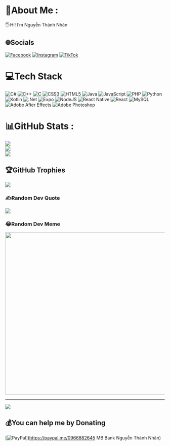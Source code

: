 # 💫About Me :
🖐Hi! I’m Nguyễn Thành Nhân

## 🌐Socials
[![Facebook](https://img.shields.io/badge/Facebook-%231877F2.svg?logo=Facebook&logoColor=white)](https://facebook.com/https://www.facebook.com/profile.php?id=100056078738635&mibextid=9R9pXO) [![Instagram](https://img.shields.io/badge/Instagram-%23E4405F.svg?logo=Instagram&logoColor=white)](https://instagram.com/https://instagram.com/th_nhzn003?igshid=NGVhN2U2NjQ0Yg==) [![TikTok](https://img.shields.io/badge/TikTok-%23000000.svg?logo=TikTok&logoColor=white)](https://tiktok.com/@www.tiktok.com/@nhantapsu203) 

# 💻Tech Stack
![C#](https://img.shields.io/badge/c%23-%23239120.svg?style=plastic&logo=c-sharp&logoColor=white) ![C++](https://img.shields.io/badge/c++-%2300599C.svg?style=plastic&logo=c%2B%2B&logoColor=white) ![C](https://img.shields.io/badge/c-%2300599C.svg?style=plastic&logo=c&logoColor=white) ![CSS3](https://img.shields.io/badge/css3-%231572B6.svg?style=plastic&logo=css3&logoColor=white) ![HTML5](https://img.shields.io/badge/html5-%23E34F26.svg?style=plastic&logo=html5&logoColor=white) ![Java](https://img.shields.io/badge/java-%23ED8B00.svg?style=plastic&logo=java&logoColor=white) ![JavaScript](https://img.shields.io/badge/javascript-%23323330.svg?style=plastic&logo=javascript&logoColor=%23F7DF1E) ![PHP](https://img.shields.io/badge/php-%23777BB4.svg?style=plastic&logo=php&logoColor=white) ![Python](https://img.shields.io/badge/python-3670A0?style=plastic&logo=python&logoColor=ffdd54) ![Kotlin](https://img.shields.io/badge/kotlin-%230095D5.svg?style=plastic&logo=kotlin&logoColor=white) ![.Net](https://img.shields.io/badge/.NET-5C2D91?style=plastic&logo=.net&logoColor=white) ![Expo](https://img.shields.io/badge/expo-1C1E24?style=plastic&logo=expo&logoColor=#D04A37) ![NodeJS](https://img.shields.io/badge/node.js-6DA55F?style=plastic&logo=node.js&logoColor=white) ![React Native](https://img.shields.io/badge/react_native-%2320232a.svg?style=plastic&logo=react&logoColor=%2361DAFB) ![React](https://img.shields.io/badge/react-%2320232a.svg?style=plastic&logo=react&logoColor=%2361DAFB) ![MySQL](https://img.shields.io/badge/mysql-%2300f.svg?style=plastic&logo=mysql&logoColor=white) ![Adobe After Effects](https://img.shields.io/badge/Adobe%20After%20Effects-9999FF.svg?style=plastic&logo=Adobe%20After%20Effects&logoColor=white) ![Adobe Photoshop](https://img.shields.io/badge/adobephotoshop-%2331A8FF.svg?style=plastic&logo=adobephotoshop&logoColor=white)
# 📊GitHub Stats :
![](https://github-readme-stats.vercel.app/api?username=Thanhnhan003&theme=nightowl&hide_border=false&include_all_commits=false&count_private=false)<br/>
![](https://github-readme-streak-stats.herokuapp.com/?user=Thanhnhan003&theme=nightowl&hide_border=false)<br/>
![](https://github-readme-stats.vercel.app/api/top-langs/?username=Thanhnhan003&theme=nightowl&hide_border=false&include_all_commits=false&count_private=false&layout=compact)

## 🏆GitHub Trophies
![](https://github-trophies.vercel.app/?username=Thanhnhan003&theme=radical&no-frame=false&no-bg=false&margin-w=4)

### ✍️Random Dev Quote
![](https://quotes-github-readme.vercel.app/api?type=vetical&theme=radical)

### 😂Random Dev Meme
<img src="https://random-memer.herokuapp.com/" width="512px"/>

---
[![](https://visitcount.itsvg.in/api?id=Thanhnhan003&icon=0&color=0)](https://visitcount.itsvg.in)

  ## 💰You can help me by Donating
  [![PayPal](https://img.shields.io/badge/PayPal-00457C?style=for-the-badge&logo=paypal&logoColor=white)](https://paypal.me/0966882645 MB Bank Nguyễn Thành Nhân) 

  <!-- Proudly created with GPRM ( https://gprm.itsvg.in ) -->
  
